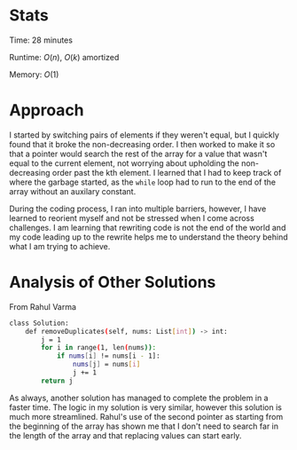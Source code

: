 # Stats
Time: 28 minutes

Runtime: $O(n)$, $O(k)$ amortized

Memory: $O(1)$

# Approach
I started by switching pairs of elements if they weren't equal, but I quickly found that it broke the non-decreasing order. I then worked to make it so that a pointer would search the rest of the array for a value that wasn't equal to the current element, not worrying about upholding the non-decreasing order past the kth element. I learned that I had to keep track of where the garbage started, as the `while` loop had to run to the end of the array without an auxilary constant. 

During the coding process, I ran into multiple barriers, however, I have learned to reorient myself and not be stressed when I come across challenges. I am learning that rewriting code is not the end of the world and my code leading up to the rewrite helps me to understand the theory behind what I am trying to achieve. 

# Analysis of Other Solutions
From Rahul Varma

```sh
class Solution:
    def removeDuplicates(self, nums: List[int]) -> int:
        j = 1
        for i in range(1, len(nums)):
            if nums[i] != nums[i - 1]:
                nums[j] = nums[i]
                j += 1
        return j
```

As always, another solution has managed to complete the problem in a faster time. The logic in my solution is very similar, however this solution is much more streamlined. Rahul's use of the second pointer as starting from the beginning of the array has shown me that I don't need to search far in the length of the array and that replacing values can start early. 